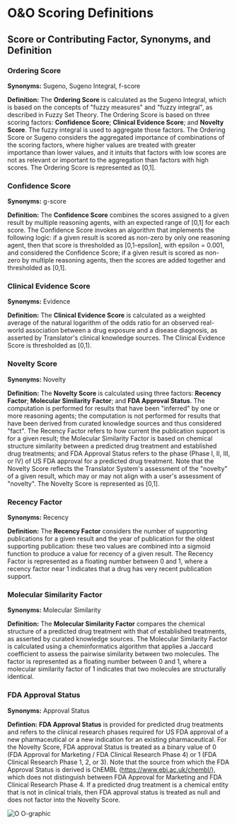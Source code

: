 # O&O Scoring Definitions

## Score or Contributing Factor, Synonyms, and Definition

### Ordering Score 

**Synonyms:** Sugeno, Sugeno Integral, f-score

**Definition:** The **Ordering Score** is calculated as the Sugeno Integral, which is based on the concepts of "fuzzy measures" and "fuzzy integral", as described in Fuzzy Set Theory. The Ordering Score is based on three scoring factors: **Confidence Score**; **Clinical Evidence Score**; and **Novelty Score**. The fuzzy integral is used to aggregate those factors. The Ordering Score or Sugeno considers the aggregated importance of combinations of the scoring factors, where higher values are treated with greater importance than lower values, and it intuits that factors with low scores are not as relevant or important to the aggregation than factors with high scores. The Ordering Score is represented as [0,1].

### Confidence Score

**Synonyms:** g-score	

**Definition:** The **Confidence Score** combines the scores assigned to a given result by multiple reasoning agents, with an expected range of [0,1] for each score. The Confidence Score invokes an algorithm that implements the following logic: if a given result is scored as non-zero by only one reasoning agent, then that score is thresholded as [0,1-epsilon], with epsilon = 0.001, and considered the Confidence Score; if a given result is scored as non-zero by multiple reasoning agents, then the scores are added together and thresholded as [0,1].

### Clinical Evidence Score

**Synonyms:** Evidence	

**Definition:** The **Clinical Evidence Score** is calculated as a weighted average of the natural logarithm of the odds ratio for an observed real-world association between a drug exposure and a disease diagnosis, as asserted by Translator's clinical knowledge sources. The Clinical Evidence Score is thresholded as [0,1).

### Novelty Score

**Synonyms:** Novelty	

**Definition:** The **Novelty Score** is calculated using three factors: **Recency Factor**; **Molecular Similarity Factor**; and **FDA Approval Status**. The computation is performed for results that have been "inferred" by one or more reasoning agents; the computation is not performed for results that have been derived from curated knowledge sources and thus considered "fact". The Recency Factor refers to how current the publication support is for a given result; the Molecular Similarity Factor is based on chemical structure similarity between a predicted drug treatment and established drug treatments; and FDA Approval Status refers to the phase (Phase I, II, III, or IV) of US FDA approval for a predicted drug treatment. Note that the Novelty Score reflects the Translator System's assessment of the "novelty" of a given result, which may or may not align with a user's assessment of "novelty". The Novelty Score is represented as [0,1].

### Recency Factor

**Synonyms:** Recency	

**Definition:** The **Recency Factor** considers the number of supporting publications for a given result and the year of publication for the oldest supporting publication: these two values are combined into a sigmoid function to produce a value for recency of a given result. The Recency Factor is represented as a floating number between 0 and 1, where a recency factor near 1 indicates that a drug has very recent publication support.

### Molecular Similarity Factor	

**Synonyms:** Molecular Similarity	

**Definition:** The **Molecular Similarity Factor** compares the chemical structure of a predicted drug treatment with that of established treatments, as asserted by curated knowledge sources. The Molecular Similarity Factor is calculated using a cheminformatics algorithm that applies a Jaccard coefficient to assess the pairwise similarity between two molecules. The factor is represented as a floating number between 0 and 1, where a molecular similarity factor of 1 indicates that two molecules are structurally identical.

### FDA Approval Status		

**Synonyms:** Approval Status

**Defintion:** **FDA Approval Status** is provided for predicted drug treatments and refers to the clinical research phases required for US FDA approval of a new pharmaceutical or a new indication for an existing pharmaceutical. For the Novelty Score, FDA approval Status is treated as a binary value of 0 (FDA Approval for Marketing / FDA Clinical Research Phase 4) or 1 (FDA Clinical Research Phase 1, 2, or 3). Note that the source from which the FDA Approval Status is derived is ChEMBL (https://www.ebi.ac.uk/chembl/), which does not distinguish between FDA Approval for Marketing and FDA Clinical Research Phase 4. If a predicted drug treatment is a chemical entity that is not in clinical trials, then FDA approval status is treated as null and does not factor into the Novelty Score.

![O O-graphic](https://github.com/NCATSTranslator/Ordering-Organizing/assets/26254388/34fd08ca-d9c9-45bf-8757-1045a3557555)

